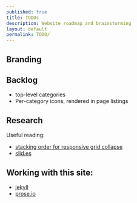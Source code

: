 ```yaml
---
published: true
title: TODOs
description: Website roadmap and brainstorming
layout: default
permalink: TODO/
---
```


## Branding


## Backlog

 - top-level categories
 - Per-category icons, rendered in page listings

## Research 

Useful reading: 

 * [stacking order for responsive grid collapse](http://stackoverflow.com/questions/12226859/is-it-possible-to-choose-the-stacking-order-of-spans)
 * [slid.es](https://slid.es)


## Working with this site:

 * [jekyll](http://jekyllrb.com/docs/home/)
 * [prose.io](http://prose.io/)
 
